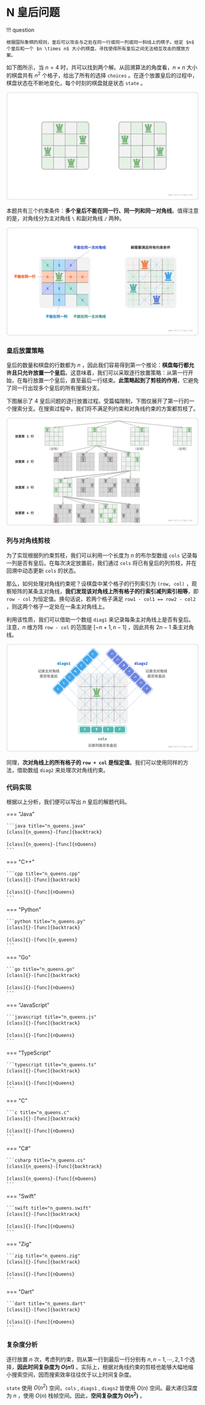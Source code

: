 # N 皇后问题

!!! question

    根据国际象棋的规则，皇后可以攻击与之处在同一行或同一列或同一斜线上的棋子。给定 $n$ 个皇后和一个 $n \times n$ 大小的棋盘，寻找使得所有皇后之间无法相互攻击的摆放方案。

如下图所示，当 $n = 4$ 时，共可以找到两个解。从回溯算法的角度看，$n \times n$ 大小的棋盘共有 $n^2$ 个格子，给出了所有的选择 `choices` 。在逐个放置皇后的过程中，棋盘状态在不断地变化，每个时刻的棋盘就是状态 `state` 。

![4 皇后问题的解](n_queens_problem.assets/solution_4_queens.png)

本题共有三个约束条件：**多个皇后不能在同一行、同一列和同一对角线**。值得注意的是，对角线分为主对角线 `\` 和副对角线 `/` 两种。

![n 皇后问题的约束条件](n_queens_problem.assets/n_queens_constraints.png)

### 皇后放置策略

皇后的数量和棋盘的行数都为 $n$ ，因此我们容易得到第一个推论：**棋盘每行都允许且只允许放置一个皇后**。这意味着，我们可以采取逐行放置策略：从第一行开始，在每行放置一个皇后，直至最后一行结束。**此策略起到了剪枝的作用**，它避免了同一行出现多个皇后的所有搜索分支。

下图展示了 $4$ 皇后问题的逐行放置过程。受篇幅限制，下图仅展开了第一行的一个搜索分支。在搜索过程中，我们将不满足列约束和对角线约束的方案都剪枝了。

![逐行放置策略](n_queens_problem.assets/n_queens_placing.png)

### 列与对角线剪枝

为了实现根据列约束剪枝，我们可以利用一个长度为 $n$ 的布尔型数组 `cols` 记录每一列是否有皇后。在每次决定放置前，我们通过 `cols` 将已有皇后的列剪枝，并在回溯中动态更新 `cols` 的状态。

那么，如何处理对角线约束呢？设棋盘中某个格子的行列索引为 `(row, col)` ，观察矩阵的某条主对角线，**我们发现该对角线上所有格子的行索引减列索引相等**，即 `row - col` 为恒定值。换句话说，若两个格子满足 `row1 - col1 == row2 - col2` ，则这两个格子一定处在一条主对角线上。

利用该性质，我们可以借助一个数组 `diag1` 来记录每条主对角线上是否有皇后。注意，$n$ 维方阵 `row - col` 的范围是 $[-n + 1, n - 1]$ ，因此共有 $2n - 1$ 条主对角线。

![处理列约束和对角线约束](n_queens_problem.assets/n_queens_cols_diagonals.png)

同理，**次对角线上的所有格子的 `row + col` 是恒定值**。我们可以使用同样的方法，借助数组 `diag2` 来处理次对角线约束。

### 代码实现

根据以上分析，我们便可以写出 $n$ 皇后的解题代码。

=== "Java"

    ```java title="n_queens.java"
    [class]{n_queens}-[func]{backtrack}

    [class]{n_queens}-[func]{nQueens}
    ```

=== "C++"

    ```cpp title="n_queens.cpp"
    [class]{}-[func]{backtrack}

    [class]{}-[func]{nQueens}
    ```

=== "Python"

    ```python title="n_queens.py"
    [class]{}-[func]{backtrack}

    [class]{}-[func]{n_queens}
    ```

=== "Go"

    ```go title="n_queens.go"
    [class]{}-[func]{backtrack}

    [class]{}-[func]{nQueens}
    ```

=== "JavaScript"

    ```javascript title="n_queens.js"
    [class]{}-[func]{backtrack}

    [class]{}-[func]{nQueens}
    ```

=== "TypeScript"

    ```typescript title="n_queens.ts"
    [class]{}-[func]{backtrack}

    [class]{}-[func]{nQueens}
    ```

=== "C"

    ```c title="n_queens.c"
    [class]{}-[func]{backtrack}

    [class]{}-[func]{nQueens}
    ```

=== "C#"

    ```csharp title="n_queens.cs"
    [class]{n_queens}-[func]{backtrack}

    [class]{n_queens}-[func]{nQueens}
    ```

=== "Swift"

    ```swift title="n_queens.swift"
    [class]{}-[func]{backtrack}

    [class]{}-[func]{nQueens}
    ```

=== "Zig"

    ```zig title="n_queens.zig"
    [class]{}-[func]{backtrack}

    [class]{}-[func]{nQueens}
    ```

=== "Dart"

    ```dart title="n_queens.dart"
    [class]{}-[func]{backtrack}

    [class]{}-[func]{nQueens}
    ```

### 复杂度分析

逐行放置 $n$ 次，考虑列约束，则从第一行到最后一行分别有 $n, n-1, \cdots, 2, 1$ 个选择，**因此时间复杂度为 $O(n!)$** 。实际上，根据对角线约束的剪枝也能够大幅地缩小搜索空间，因而搜索效率往往优于以上时间复杂度。

`state` 使用 $O(n^2)$ 空间，`cols` , `diags1` , `diags2` 皆使用 $O(n)$ 空间。最大递归深度为 $n$ ，使用 $O(n)$ 栈帧空间。因此，**空间复杂度为 $O(n^2)$** 。

